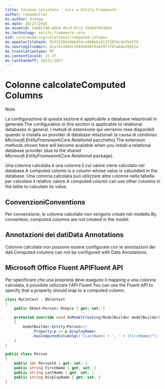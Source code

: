 ```yaml
---
title: Colonne calcolate - Core a Entity Framework
author: rowanmiller
ms.author: divega
ms.date: 10/27/2016
ms.assetid: e9d81f06-805d-45c9-97c2-3546df654829
ms.technology: entity-framework-core
uid: core/modeling/relational/computed-columns
ms.openlocfilehash: 95312504286bd34cc666b5a21273835c4b35d379
ms.sourcegitcommit: 01a75cd483c1943ddd6f82af971f07abde20912e
ms.translationtype: MT
ms.contentlocale: it-IT
ms.lasthandoff: 10/27/2017
---
```

# <a name="computed-columns"></a><span data-ttu-id="3d794-102">Colonne calcolate</span><span class="sxs-lookup"><span data-stu-id="3d794-102">Computed Columns</span></span>

> [!NOTE]  
> <span data-ttu-id="3d794-103">La configurazione di questa sezione è applicabile a database relazionali in generale.</span><span class="sxs-lookup"><span data-stu-id="3d794-103">The configuration in this section is applicable to relational databases in general.</span></span> <span data-ttu-id="3d794-104">I metodi di estensione qui verranno rese disponibili quando si installa un provider di database relazionali (a causa di condiviso *Microsoft.EntityFrameworkCore.Relational* pacchetto).</span><span class="sxs-lookup"><span data-stu-id="3d794-104">The extension methods shown here will become available when you install a relational database provider (due to the shared *Microsoft.EntityFrameworkCore.Relational* package).</span></span>

<span data-ttu-id="3d794-105">Una colonna calcolata è una colonna il cui valore viene calcolato nel database.</span><span class="sxs-lookup"><span data-stu-id="3d794-105">A computed column is a column whose value is calculated in the database.</span></span> <span data-ttu-id="3d794-106">Una colonna calcolata può utilizzare altre colonne nella tabella per calcolare il relativo valore.</span><span class="sxs-lookup"><span data-stu-id="3d794-106">A computed column can use other columns in the table to calculate its value.</span></span>

## <a name="conventions"></a><span data-ttu-id="3d794-107">Convenzioni</span><span class="sxs-lookup"><span data-stu-id="3d794-107">Conventions</span></span>

<span data-ttu-id="3d794-108">Per convenzione, le colonne calcolate non vengono create nel modello.</span><span class="sxs-lookup"><span data-stu-id="3d794-108">By convention, computed columns are not created in the model.</span></span>

## <a name="data-annotations"></a><span data-ttu-id="3d794-109">Annotazioni dei dati</span><span class="sxs-lookup"><span data-stu-id="3d794-109">Data Annotations</span></span>

<span data-ttu-id="3d794-110">Colonne calcolate non possono essere configurate con le annotazioni dei dati.</span><span class="sxs-lookup"><span data-stu-id="3d794-110">Computed columns can not be configured with Data Annotations.</span></span>

## <a name="fluent-api"></a><span data-ttu-id="3d794-111">Microsoft Office Fluent API</span><span class="sxs-lookup"><span data-stu-id="3d794-111">Fluent API</span></span>

<span data-ttu-id="3d794-112">Per specificare che una proprietà deve eseguire il mapping a una colonna calcolata, è possibile utilizzare l'API Fluent.</span><span class="sxs-lookup"><span data-stu-id="3d794-112">You can use the Fluent API to specify that a property should map to a computed column.</span></span>

<!-- [!code-csharp[Main](samples/core/relational/Modeling/FluentAPI/Samples/Relational/ComputedColumn.cs?highlight=9)] -->
``` csharp
class MyContext : DbContext
{
    public DbSet<Person> People { get; set; }

    protected override void OnModelCreating(ModelBuilder modelBuilder)
    {
        modelBuilder.Entity<Person>()
            .Property(p => p.DisplayName)
            .HasComputedColumnSql("[LastName] + ', ' + [FirstName]");
    }
}

public class Person
{
    public int PersonId { get; set; }
    public string FirstName { get; set; }
    public string LastName { get; set; }
    public string DisplayName { get; set; }
}
```
